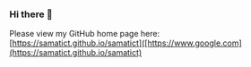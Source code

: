 ### Hi there 👋

Please view my GitHub home page here: [https://samatict.github.io/samatict]([https://www.google.com](https://samatict.github.io/samatict)

<!--
**samatict/samatict** is a ✨ _special_ ✨ repository because its `README.md` (this file) appears on your GitHub profile.

Here are some ideas to get you started:

- 🔭 I’m currently working on ...
- 🌱 I’m currently learning ...
- 👯 I’m looking to collaborate on ...
- 🤔 I’m looking for help with ...
- 💬 Ask me about ...
- 📫 How to reach me: ...
- 😄 Pronouns: ...
- ⚡ Fun fact: ...
-->
